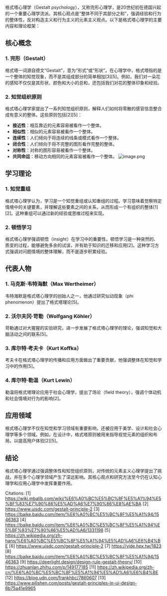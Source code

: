 格式塔心理学（Gestalt psychology），又称完形心理学，是20世纪初在德国兴起的一个重要心理学流派。其核心观点是“整体不同于其部分之和”，强调经验和行为的整体性，反对构造主义和行为主义的元素主义观点。以下是格式塔心理学的主要内容和理论框架：

## 核心概念

### 1. 完形（Gestalt）
格式塔一词源自德文“Gestalt”，意为“形式”或“形状”。在心理学中，格式塔指的是一个整体的知觉现象，而不是其组成部分的简单相加[3][5]。例如，我们对一朵花的感知不仅仅是其形状、颜色和大小的总和，还包括我们对花的整体印象和经验。

### 2. 知觉组织原则
格式塔心理学家提出了一系列知觉组织原则，解释人们如何将零散的感官信息整合成有意义的整体。这些原则包括[2][5]：
- **接近性**：相互靠近的元素容易被看作一个整体。
- **相似性**：相似的元素容易被看作一个整体。
- **连续性**：人们倾向于将连续的线条或模式看作一个整体。
- **闭合性**：人们倾向于将不完整的图形看作完整的整体。
- **对称性**：对称的图形容易被看作一个整体。
- **共同命运**：移动方向相同的元素容易被看作一个整体。
![image.png](https://cdn.jsdelivr.net/gh/duanbiao2000/BlogGallery/picture/20240528121800.png)

## 学习理论

### 1. 知觉重组
格式塔心理学认为，学习是一个知觉重组或认知重组的过程。学习意味着觉察特定情境中的关键要素，并理解这些要素之间的关系，从而形成一个有组织的整体[1][2]。这种重组可以通过新的经验或思维过程来实现。

### 2. 顿悟学习
格式塔心理学强调顿悟（insight）在学习中的重要性。顿悟学习是一种突然的、质变的过程，能够避免多余的试误，并有助于知识的迁移和应用[2]。这种学习方式强调对问题情境的整体理解，而不是逐步积累经验。

## 代表人物

### 1. 马克斯·韦特海默（Max Wertheimer）
韦特海默是格式塔心理学的创始人之一，他通过研究似动现象（phi phenomenon）提出了格式塔理论[5]。

### 2. 沃尔夫冈·苛勒（Wolfgang Köhler）
苛勒通过对大猩猩的实验研究，进一步发展了格式塔心理学的理论，强调知觉和大脑活动之间的联系[5]。

### 3. 库尔特·考夫卡（Kurt Koffka）
考夫卡在格式塔心理学的传播和应用方面做出了重要贡献，他强调整体在知觉和学习中的作用[5]。

### 4. 库尔特·勒温（Kurt Lewin）
勒温将格式塔理论应用于社会心理学，提出了场论（field theory），强调个体动机和社会情境对行为的影响[2]。

## 应用领域

格式塔心理学不仅在知觉和学习领域有重要影响，还被应用于美学、设计和社会心理学等多个领域。例如，在设计中，格式塔原则被用来指导视觉元素的组织和布局，以提高用户体验[2][5]。

## 结论

格式塔心理学通过强调整体性和知觉组织原则，对传统的元素主义心理学提出了挑战，并在多个心理学领域产生了深远影响。其核心观点和研究方法至今仍在认知心理学和应用心理学中发挥重要作用。

Citations:
[1] https://wiki.mbalib.com/wiki/%E6%A0%BC%E5%BC%8F%E5%A1%94%E5%BF%83%E7%90%86%E5%AD%A6%E7%90%86%E8%AE%BA
[2] https://www.uisdc.com/gestalt-principle-2
[3] https://baike.baidu.com/item/%E6%A0%BC%E5%BC%8F%E5%A1%94/1546363
[4] https://baike.baidu.com/item/%E6%A0%BC%E5%BC%8F%E5%A1%94%E5%BF%83%E7%90%86%E5%AD%A6/1331198
[5] https://zh.wikipedia.org/zh-hans/%E6%A0%BC%E5%BC%8F%E5%A1%94%E5%AD%A6%E6%B4%BE
[6] https://www.uisdc.com/gestalt-principle-2
[7] https://vide.hpx.tw/1823
[8] https://baike.baidu.com/item/%E6%A0%BC%E5%BC%8F%E5%A1%94/1546363
[9] https://deerlight.design/design-rule-gestalt-theory/
[10] https://zhuanlan.zhihu.com/p/149177185
[11] https://zh.wikipedia.org/zh-cn/%E6%A0%BC%E5%BC%8F%E5%A1%94%E5%AD%A6%E6%B4%BE
[12] https://blog.udn.com/frankhbc/7860607
[13] https://www.pilishen.com/posts/gestalt-principles-in-ui-design-6b75a41e9965